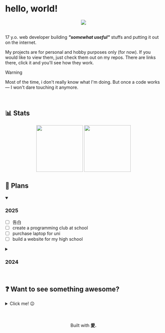 # hello, world!

<div align="center">
  <img src="https://go-skill-icons.vercel.app/icons?i=html,css,js,php,git,github,linux,mint,bash,vscode,cloudflare,arduino&perline=7&theme=light&title=true">
</div>

<br>

17 y.o. web developer building ***"somewhat useful"*** stuffs and putting it out on the internet.

My projects are for personal and hobby purposes only (for now). If you would like to view them, just check them out on my repos. There are links there, click it and you'll see how they work.

> [!WARNING]
> Most of the time, i don't really know what I'm doing. But once a code works— I won't dare touching it anymore.

<br>

## 📊 Stats
<div align="center">
<img height="150" src="https://github-readme-stats.vercel.app/api/top-langs/?username=b0chard&theme=swift&layout=compact&hide_border=true&show_icons=true&show=reviews,discussions_started,discussions_answered,prs_merged,prs_merged_percentage" draggable="false">
<img height="150" src="http://github-profile-summary-cards.vercel.app/api/cards/profile-details?username=b0chard&theme=swift">
</div>

## 🎯 Plans  
<details open>
<summary><h3>2025</h3></summary>

- [ ] 告白
- [ ] create a programming club at school
- [ ] purchase laptop for uni
- [ ] build a website for my high school
</details>

<details>
<summary><h3>2024</h3></summary>
  
- [ ] finish v4 of my website (i haven't even started yet huhu)
- [x] get a freelance web dev job ~ desperately
- [ ] learn japanese
</details>

<br>

## ❓ Want to see something awesome?
<details><summary>Click me! 😉</summary><br>
  <details><summary>your sure wanna see this?</summary><br>
    <details><summary>I mean... you 100% sure?</summary><br>
      <details><summary>If you still insist... I have nothing to do with it.</summary><br>
        <details><summary>don't say I haven't warned you!</summary><br>
          <details><summary>because I DID!!!</summary><br>
            <details><summary>Okay, let's start the countdown...</summary><br>
              <details><summary>count with me...</summary><br>
                <details><summary>5</summary><br>
                  <details><summary>4</summary><br>
                    <details><summary>3</summary><br>
                      <details><summary>2</summary><br>
                        <details><summary>1</summary><br>
                          <details><summary><h3>I can't believe you'd waste such valuable time!</h3></summary>
                            you sad? don't worry, here's the link
                            <a href="https://youtu.be/xvFZjo5PgG0?si=ObfjPrv_NnP0sMTl"><i>click me, this is something awesome!</i></a>
                          </details>
                        </details>
                      </details>
                    </details>
                  </details>
                </details>
              </details>
            </details>
          </details>
        </details>
      </details>
    </details>
  </details>
</details>

<br>
<br>
<br>

<div align="center">
  Built with <strong>愛.</strong>
</div>
